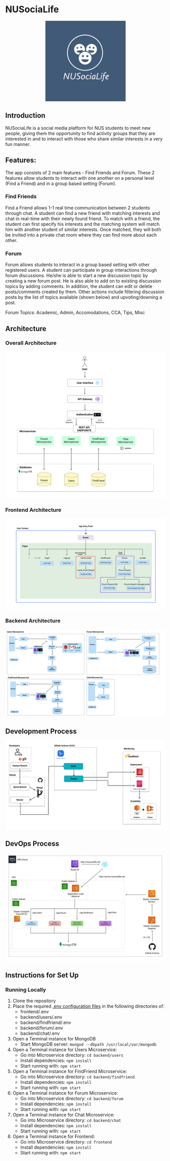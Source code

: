 # NUSociaLife

<p align="center">
  <img width=50% src="./resources/nusocialife_logo.png">
</p>

## Introduction

NUSociaLife is a social media platform for NUS students to meet new people, giving them the opportunity to find activity groups that they are interested in and to interact with those who share similar interests in a very fun manner.

## Features:

The app consists of 2 main features - Find Friends and Forum. These 2 features allow students to interact with one another on a personal level (Find a Friend) and in a group based setting (Forum).

### Find Friends

Find a Friend allows 1-1 real time communication between 2 students through chat. A student can find a new friend with matching interests and chat in real-time with their newly found friend. To match with a friend, the student can first specify his interests and the matching system will match him with another student of similar interests. Once matched, they will both be invited into a private chat room where they can find more about each other.

### Forum

Forum allows students to interact in a group based setting with other registered users. A student can participate in group interactions through forum discussions. He/she is able to start a new discussion topic by creating a new forum post. He is also able to add on to existing discussion topics by adding comments. In addition, the student can edit or delete posts/comments created by them. Other actions include filtering discussion posts by the list of topics available (shown below) and upvoting/downing a post.

Forum Topics: Academic, Admin, Accomodations, CCA, Tips, Misc

## Architecture

### Overall Architecture

![Overall Architecture](./resources/overall_architecture.jpg)

### Frontend Architecture

![Frontend Architecture](./resources/frontend_architecture.png)

### Backend Architecture

![Backend Architecture](./resources/backend_architecture.jpg)

## Development Process

![Development Process](./resources/developer_workflow.jpg)

## DevOps Process

![Devops Process](./resources/devops.png)

## Instructions for Set Up

### Running Locally

1. Clone the repository
2. Place the required [.env configuration files](https://docs.google.com/document/d/1Kgf9j4RT0TBOU4U45sq1R8ta0S2wVOeZ_JKx1ItLvy4/edit?usp=sharing) in the following directories of:
   - frontend/.env
   - backend/users/.env
   - backend/findfriend/.env
   - backend/forum/.env
   - backend/chat/.env
3. Open a Terminal instance for MongoDB
   - Start MongoDB server: `mongod --dbpath /usr/local/var/mongodb `
4. Open a Terminal instance for Users Microservice:
   - Go into Microservice directory: `cd backend/users`
   - Install dependencies: `npm install`
   - Start running with: `npm start`
5. Open a Terminal instance for FindFriend Microservice:
   - Go into Microservice directory: `cd backend/findfriend`
   - Install dependencies: `npm install`
   - Start running with: `npm start`
6. Open a Terminal instance for Forum Microservice:
   - Go into Microservice directory: `cd backend/forum`
   - Install dependencies: `npm install`
   - Start running with: `npm start`
7. Open a Terminal instance for Chat Microservice:
   - Go into Microservice directory: `cd backend/chat`
   - Install dependencies: `npm install`
   - Start running with: `npm start`
8. Open a Terminal instance for Frontend:
   - Go into Microservice directory: `cd frontend`
   - Install dependencies: `npm install`
   - Start running with: `npm start`
